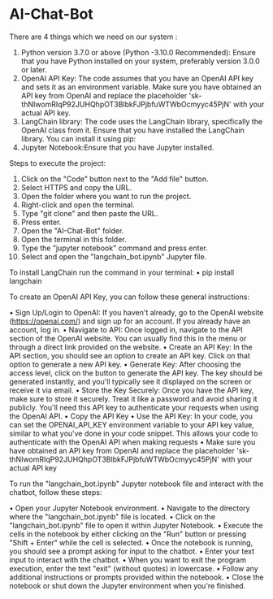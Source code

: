 # AI-Chat-Bot
There are 4 things which we need on our system :
1.	Python version 3.7.0 or above (Python -3.10.0 Recommended): Ensure that you have Python installed on your system, preferably version 3.0.0 or later.
2.	OpenAI API Key: The code assumes that you have an OpenAI API key and sets it as an environment variable. Make sure you have obtained an API key from OpenAI and replace the placeholder 'sk- 
    thNIwomRIqP92JUHQhpOT3BlbkFJPjbfuWTWbOcmyyc45PjN' with your actual API key.
3.	LangChain library: The code uses the LangChain library, specifically the OpenAI class from it. Ensure that you have installed the LangChain library. You can install it using pip: 
4.	Jupyter Notebook:Ensure that you have Jupyter installed.

Steps to execute the project:
1.	Click on the "Code" button next to the "Add file" button.
2.	Select HTTPS and copy the URL.
3.	Open the folder where you want to run the project.
4.	Right-click and open the terminal.
5.	Type "git clone" and then paste the URL.
6.	Press enter.
7.	Open the "AI-Chat-Bot" folder.
8.	Open the terminal in this folder.
9.	Type the "jupyter notebook" command and press enter.
10.	Select and open the "langchain_bot.ipynb" Jupyter file.

To install LangChain run the command in your terminal:
•	pip install langchain

To create an OpenAI API Key, you can follow these general instructions:

•	Sign Up/Login to OpenAI: If you haven't already, go to the OpenAI website (https://openai.com/) and sign up for an account. If you already have an account, log in.
•	Navigate to API: Once logged in, navigate to the API section of the OpenAI website. You can usually find this in the menu or through a direct link provided on the website.
•	Create an API Key: In the API section, you should see an option to create an API key. Click on that option to generate a new API key.
•	Generate Key: After choosing the access level, click on the button to generate the API key. The key should be generated instantly, and you'll typically see it displayed on the screen or receive it via email.
•	Store the Key Securely: Once you have the API key, make sure to store it securely. Treat it like a password and avoid sharing it publicly. You'll need this API key to authenticate your requests when using the     OpenAI API.
•	Copy the API Key
•	Use the API Key: In your code, you can set the OPENAI_API_KEY environment variable to your API key value, similar to what you've done in your code snippet. This allows your code to authenticate with the OpenAI    API when making requests
•	Make sure you have obtained an API key from OpenAI and replace the placeholder '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' with your actual API key

  To run the "langchain_bot.ipynb" Jupyter notebook file and interact with the chatbot, follow these steps:

•	Open your Jupyter Notebook environment.
•	Navigate to the directory where the "langchain_bot.ipynb" file is located.
•	Click on the "langchain_bot.ipynb" file to open it within Jupyter Notebook.
•	Execute the cells in the notebook by either clicking on the "Run" button or pressing "Shift + Enter" while the cell is selected.
•	Once the notebook is running, you should see a prompt asking for input to the chatbot.
•	Enter your text input to interact with the chatbot.
•	When you want to exit the program execution, enter the text "exit" (without quotes) in lowercase.
•	Follow any additional instructions or prompts provided within the notebook.
•	Close the notebook or shut down the Jupyter environment when you're finished.
